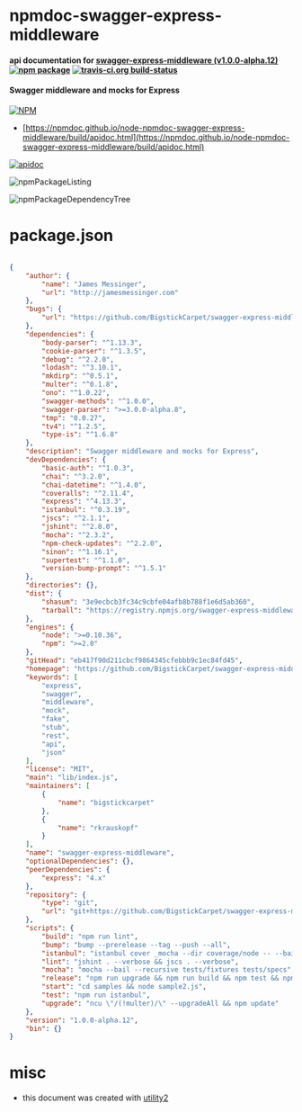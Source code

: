 # npmdoc-swagger-express-middleware

#### api documentation for  [swagger-express-middleware (v1.0.0-alpha.12)](https://github.com/BigstickCarpet/swagger-express-middleware)  [![npm package](https://img.shields.io/npm/v/npmdoc-swagger-express-middleware.svg?style=flat-square)](https://www.npmjs.org/package/npmdoc-swagger-express-middleware) [![travis-ci.org build-status](https://api.travis-ci.org/npmdoc/node-npmdoc-swagger-express-middleware.svg)](https://travis-ci.org/npmdoc/node-npmdoc-swagger-express-middleware)

#### Swagger middleware and mocks for Express

[![NPM](https://nodei.co/npm/swagger-express-middleware.png?downloads=true&downloadRank=true&stars=true)](https://www.npmjs.com/package/swagger-express-middleware)

- [https://npmdoc.github.io/node-npmdoc-swagger-express-middleware/build/apidoc.html](https://npmdoc.github.io/node-npmdoc-swagger-express-middleware/build/apidoc.html)

[![apidoc](https://npmdoc.github.io/node-npmdoc-swagger-express-middleware/build/screenCapture.buildCi.browser.%252Ftmp%252Fbuild%252Fapidoc.html.png)](https://npmdoc.github.io/node-npmdoc-swagger-express-middleware/build/apidoc.html)

![npmPackageListing](https://npmdoc.github.io/node-npmdoc-swagger-express-middleware/build/screenCapture.npmPackageListing.svg)

![npmPackageDependencyTree](https://npmdoc.github.io/node-npmdoc-swagger-express-middleware/build/screenCapture.npmPackageDependencyTree.svg)



# package.json

```json

{
    "author": {
        "name": "James Messinger",
        "url": "http://jamesmessinger.com"
    },
    "bugs": {
        "url": "https://github.com/BigstickCarpet/swagger-express-middleware/issues"
    },
    "dependencies": {
        "body-parser": "^1.13.3",
        "cookie-parser": "^1.3.5",
        "debug": "^2.2.0",
        "lodash": "^3.10.1",
        "mkdirp": "^0.5.1",
        "multer": "^0.1.8",
        "ono": "^1.0.22",
        "swagger-methods": "^1.0.0",
        "swagger-parser": ">=3.0.0-alpha.8",
        "tmp": "0.0.27",
        "tv4": "^1.2.5",
        "type-is": "^1.6.8"
    },
    "description": "Swagger middleware and mocks for Express",
    "devDependencies": {
        "basic-auth": "^1.0.3",
        "chai": "^3.2.0",
        "chai-datetime": "^1.4.0",
        "coveralls": "^2.11.4",
        "express": "^4.13.3",
        "istanbul": "^0.3.19",
        "jscs": "^2.1.1",
        "jshint": "^2.8.0",
        "mocha": "^2.3.2",
        "npm-check-updates": "^2.2.0",
        "sinon": "^1.16.1",
        "supertest": "^1.1.0",
        "version-bump-prompt": "^1.5.1"
    },
    "directories": {},
    "dist": {
        "shasum": "3e9ecbcb3fc34c9cbfe04afb8b788f1e6d5ab360",
        "tarball": "https://registry.npmjs.org/swagger-express-middleware/-/swagger-express-middleware-1.0.0-alpha.12.tgz"
    },
    "engines": {
        "node": ">=0.10.36",
        "npm": ">=2.0"
    },
    "gitHead": "eb417f90d211cbcf9864345cfebbb9c1ec84fd45",
    "homepage": "https://github.com/BigstickCarpet/swagger-express-middleware",
    "keywords": [
        "express",
        "swagger",
        "middleware",
        "mock",
        "fake",
        "stub",
        "rest",
        "api",
        "json"
    ],
    "license": "MIT",
    "main": "lib/index.js",
    "maintainers": [
        {
            "name": "bigstickcarpet"
        },
        {
            "name": "rkrauskopf"
        }
    ],
    "name": "swagger-express-middleware",
    "optionalDependencies": {},
    "peerDependencies": {
        "express": "4.x"
    },
    "repository": {
        "type": "git",
        "url": "git+https://github.com/BigstickCarpet/swagger-express-middleware.git"
    },
    "scripts": {
        "build": "npm run lint",
        "bump": "bump --prerelease --tag --push --all",
        "istanbul": "istanbul cover _mocha --dir coverage/node -- --bail --recursive tests/fixtures tests/specs",
        "lint": "jshint . --verbose && jscs . --verbose",
        "mocha": "mocha --bail --recursive tests/fixtures tests/specs",
        "release": "npm run upgrade && npm run build && npm test && npm run bump && npm publish",
        "start": "cd samples && node sample2.js",
        "test": "npm run istanbul",
        "upgrade": "ncu \"/(!multer)/\" --upgradeAll && npm update"
    },
    "version": "1.0.0-alpha.12",
    "bin": {}
}
```



# misc
- this document was created with [utility2](https://github.com/kaizhu256/node-utility2)
